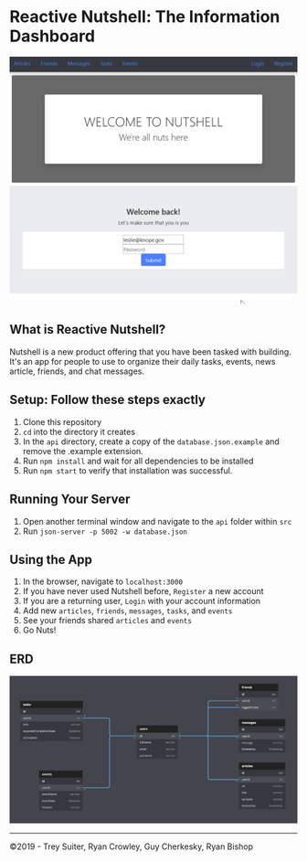 # Reactive Nutshell: The Information Dashboard
![nutshell demo](./nutshell.gif)

## What is Reactive Nutshell?

Nutshell is a new product offering that you have been tasked with building. It's an app for people to use to organize their daily tasks, events, news article, friends, and chat messages.

## Setup: Follow these steps exactly

1. Clone this repository
1. `cd` into the directory it creates
1. In the `api` directory, create a copy of the `database.json.example` and remove the .example extension.
1. Run `npm install` and wait for all dependencies to be installed
1. Run `npm start` to verify that installation was successful.

## Running Your Server

1. Open another terminal window and navigate to the `api` folder within `src`
1. Run `json-server -p 5002 -w database.json`

## Using the App

1. In the browser, navigate to `localhost:3000`
1. If you have never used Nutshell before, `Register` a new account
1. If you are a returning user, `Login` with your account information
1. Add new `articles`, `friends`, `messages`, `tasks`, and `events`
1. See your friends shared `articles` and `events`
1. Go Nuts!


## ERD
![nutshell features](./ReactNutshellERD.png)

---
&copy;2019 - Trey Suiter, Ryan Crowley, Guy Cherkesky, Ryan Bishop